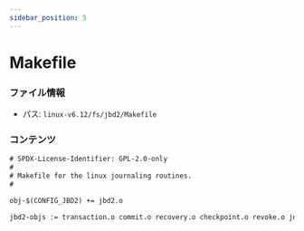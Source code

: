 ```yaml
---
sidebar_position: 5
---
```

# Makefile

### ファイル情報

- パス: `linux-v6.12/fs/jbd2/Makefile`

### コンテンツ

```txt
# SPDX-License-Identifier: GPL-2.0-only
#
# Makefile for the linux journaling routines.
#

obj-$(CONFIG_JBD2) += jbd2.o

jbd2-objs := transaction.o commit.o recovery.o checkpoint.o revoke.o journal.o

```
